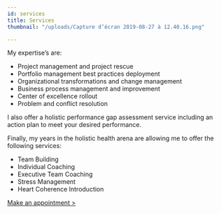 ```yaml
---
id: services
title: Services
thumbnail: "/uploads/Capture d’écran 2019-08-27 à 12.40.16.png"

---
```

My expertise’s are:

* Project management and project rescue
* Portfolio management best practices deployment
* Organizational transformations and change management
* Business process management and improvement
* Center of excellence rollout
* Problem and conflict resolution

I also offer a holistic performance gap assessment service including an action plan to meet your desired performance.

Finally, my years in the holistic health arena are allowing me to offer the following services:

* Team Building
* Individual Coaching
* Executive Team Coaching
* Stress Management
* Heart Coherence Introduction

[Make an appointment >](https://www.gorendezvous.com/homepage/111690)